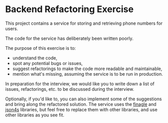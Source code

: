 # Backend Refactoring Exercise

This project contains a service for storing and retrieving phone numbers for users.

The code for the service has deliberately been written poorly.

The purpose of this exercise is to:

- understand the code,
- spot any potential bugs or issues,
- suggest refactorings to make the code more readable and maintainable,
- mention what's missing, assuming the service is to be run in production.

In preparation for the interview, we would like you to write down a list of issues, refactorings, etc. to be discussed during the interview.

Optionally, if you'd like to, you can also implement some of the suggestions and bring along the refactored solution. The service uses the [finagle](https://twitter.github.io/finagle/) and [json4s](http://json4s.org/) libraries, but feel free to replace them with other libraries, and use other libraries as you see fit.
